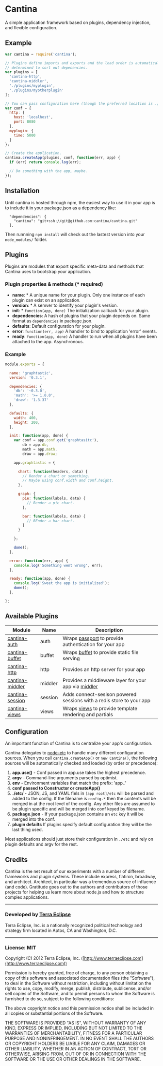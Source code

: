 Cantina
=======

A simple application framework based on plugins, dependency injection, and
flexible configuration.


Example
-------------------
```js
var cantina = require('cantina');

// Plugins define imports and exports and the load order is automatically
// determined to sort out depenencies.
var plugins = [
  'cantina-http',
  'cantina-middler',
  './plugins/myplugin',
  './plugins/myotherplugin'
];

// You can pass configuration here (though the preferred location is ./etc)
var conf = {
  http: {
    host: 'localhost',
    port: 8080
  },
  myplugin: {
    time: 5000
  }
};

// Create the application.
cantina.createApp(plugins, conf, function(err, app) {
  if (err) return console.log(err);

  // Do something with the app, maybe.
});
```

Installation
------------
Until cantina is hosted through npm, the easiest way to use it in your app is to
include it in your package.json as a dependency like:

```
  "dependencies": {
    "cantina": "git+ssh://git@github.com:cantina/cantina.git"
  },
```

Then runnning `npm install` will check out the lastest version into your
`node_modules/` folder.

Plugins
-------
Plugins are modules that export specific meta-data and methods that
Cantina uses to bootstrap your application.

### Plugin properties & methods (* required)
- **name**: * A unique name for your plugin. Only one instance of each plugin can
  exist on an application.
- **version**: * A semver to identify your plugin's version.
- **init**: * `function(app, done)` The initialization callback for your plugin.
- **dependencies**: A hash of plugins that your plugin depends on. Same format as
  `dependencies` in package.json.
- **defaults**: Default configuration for your plugin.
- **error**: `function(err, app)` A handler to bind to application 'error' events.
- **ready**: `function(app, done)` A handler to run when all plugins have been
  attached to the app. Asynchronous.

### Example
```js
module.exports = {

  name: 'graphtastic',
  version: '0.3.1',

  dependencies: {
    'db': '~0.3.0',
    'math': '>= 1.0.0',
    'draw': '1.3.37'
  },

  defaults: {
    width: 400,
    height: 200,
  },

  init: function(app, done) {
    var conf = app.conf.get('graphtasitc'),
        db = app.db,
        math = app.math,
        draw = app.draw;

    app.graphtastic = {

      chart: function(headers, data) {
        // Render a chart or something.
        // Maybe using conf.width and conf.height.
      },

      graph: {
        pie: function(labels, data) {
          // Render a pie chart.
        },

        bar: function(labels, data) {
          // REnder a bar chart.
        }
      }

    };

    done();
  },

  error: function(err, app) {
    console.log('Something went wrong', err);
  },

  ready: function(app, done) {
    console.log('Sweet the app is initialized');
    done();
  },

};
```

Available Plugins
-----------------
<table>
  <thead><tr><th>Module</th><th>Name</th><th>Description</th></tr></thead>
  <tr>
    <td><a href="https://github.com/cantina/cantina-auth/tree/1.x">cantina-auth</a></td>
    <td>auth</td>
    <td>Wraps <a href="https://github.com/jaredhanson/passport">passport</a> to provide authentication for your app</td>
  </tr>
  <tr>
    <td><a href="https://github.com/cantina/cantina-buffet">cantina-buffet</a></td>
    <td>buffet</td>
    <td>Wraps <a href="http://github.com/carlos8f/buffet">buffet</a> to provide static file serving</td>
  </tr>
  <tr>
    <td><a href="https://github.com/cantina/cantina-http">cantina-http</a></td>
    <td>http</td>
    <td>Provides an http server for your app</td>
  </tr>
  <tr>
    <td><a href="https://github.com/cantina/cantina-middler">cantina-middler</a></td>
    <td>middler</td>
    <td>Provides a middleware layer for your app via <a href="http://github.com/carlos8f/middler">middler</a></td>
  </tr>
  <tr>
    <td><a href="https://github.com/cantina/cantina-session/tree/1.x">cantina-session</a></td>
    <td>session</td>
    <td>Adds connect-sesison powered sessions with a redis store to your app</td>
  </tr>
  <tr>
    <td><a href="https://github.com/cantina/cantina-views/tree/1.x">cantina-views</a></td>
    <td>views</td>
    <td>Wraps <a href="github.com/cpsubrian/views">views</a> to provide template rendering and partials</td>
  </tr>
</table>

Configuration
-------------
An important function of Cantina is to centralize your app's configuration.

Cantina delegates to [node-etc](https://www.github.com/cpsubrian/node-etc)
to handle many different configuration sources. When you call `cantina.createApp()`
or `new Cantina()`, the following sources will be automatically checked and loaded
(by order or precedence):

1. **app.use()** - Conf passed in app.use takes the highest precedence.
2. **argv** - Command-line arguments parsed by optimist.
3. **env** - Environment variables that match the prefix: 'app_'
4. **conf passed to Constructor or createApp()**
5. **./etc/** - JSON, JS, and YAML fiels in `[app root]/etc` will be parsed and
   added to the config. If the filename is `config.*` then the contents will be
   merged in at the root level of the config. Any other files are assumed to
   be plugin specific and will be merged into conf keyed by filename.
6. **package.json** - If your package.json contains an `etc` key it will be
   merged into the conf.
7. **plugin defailts** If plugins specify default configuration they will be
   the last thing used.

Most applications should just store their configuration in `./etc` and rely
on plugin defaults and argv for the rest.

Credits
-------
Cantina is the net result of our experiments with a number of different frameworks
and plugin systems. These include express, flatiron, broadway, and architect.
Architect, in particular was a tremendous source of influence (and code).
Gratitude goes out to the authors and contributors of those projects for helping
us learn more about node.js and how to structure complex applications.

- - -

### Developed by [Terra Eclipse](http://www.terraeclipse.com)
Terra Eclipse, Inc. is a nationally recognized political technology and
strategy firm located in Aptos, CA and Washington, D.C.

- - -

### License: MIT
Copyright (C) 2012 Terra Eclipse, Inc. ([http://www.terraeclipse.com](http://www.terraeclipse.com))

Permission is hereby granted, free of charge, to any person obtaining a copy
of this software and associated documentation files (the "Software"), to deal
in the Software without restriction, including without limitation the rights
to use, copy, modify, merge, publish, distribute, sublicense, and/or sell
copies of the Software, and to permit persons to whom the Software is furnished
to do so, subject to the following conditions:

The above copyright notice and this permission notice shall be included in
all copies or substantial portions of the Software.

THE SOFTWARE IS PROVIDED "AS IS", WITHOUT WARRANTY OF ANY KIND, EXPRESS OR
IMPLIED, INCLUDING BUT NOT LIMITED TO THE WARRANTIES OF MERCHANTABILITY,
FITNESS FOR A PARTICULAR PURPOSE AND NONINFRINGEMENT. IN NO EVENT SHALL THE
AUTHORS OR COPYRIGHT HOLDERS BE LIABLE FOR ANY CLAIM, DAMAGES OR OTHER
LIABILITY, WHETHER IN AN ACTION OF CONTRACT, TORT OR OTHERWISE, ARISING FROM,
OUT OF OR IN CONNECTION WITH THE SOFTWARE OR THE USE OR OTHER DEALINGS IN THE
SOFTWARE.



